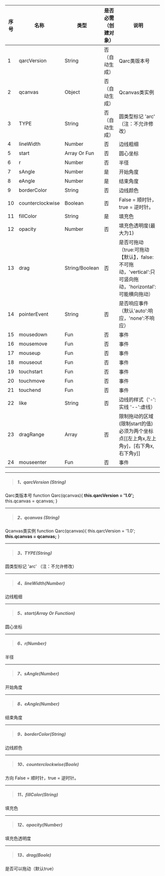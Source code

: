 序号|名称|类型|是否必需（创建对象）| 说明
---|---|---|---|---
1|qarcVersion|String|否（自动生成）| Qarc类版本号
2|qcanvas|Object|否（自动生成）| Qcanvas类实例
3|TYPE|String|否（自动生成）| 圆类型标记 'arc' （注：不允许修改）
4|lineWidth|Number|否| 边线粗细
5|start|Array Or Fun|否| 圆心坐标
6|r|Number| 否|半径
7|sAngle|Number|是| 开始角度
8|eAngle|Number|是| 结束角度
9|borderColor|String|否| 边线颜色
10|counterclockwise|Boolean|否| False = 顺时针，true = 逆时针。
11|fillColor|String|是|填充色
12|opacity|Number|否|填充色透明度(最大为1) 
13|drag|String/Boolean|否|是否可拖动（true:可拖动【默认】，false:不可拖动，'vertical':只可竖向拖动，'horizontal':可能横向拖动）
14|pointerEvent|String|否|是否响应事件（默认'auto':响应，'none':不响应）
15|mousedown|Fun|否|事件
16|mousemove|Fun|否|事件
17|mouseup|Fun|否|事件
18|mouseout|Fun|否|事件
19|touchstart|Fun|否|事件
20|touchmove|Fun|否|事件
21|touchend|Fun|否|事件
22|like|String|否|边线的样式（'-':实线 '--':虚线）
23|dragRange|Array|否|限制拖动的区域(限制start的值) 必须为两个坐标点[[左上角x,左上角y]，[右下角x,右下角y]]
24| mouseenter | Fun | 否 | 事件 



***
> ##### 1、qarcVersion (String)
Qarc类版本号
function Qarc(qcanvas){
	**this.qarcVersion = '1.0';**
	this.qcanvas = qcanvas;
}

***
> ##### 2、qcanvas (String)
Qcanvas类实例
function Qarc(qcanvas){
	this.qarcVersion = '1.0';
	**this.qcanvas = qcanvas;**
}

***
> ##### 3、TYPE(String)
圆类型标记 'arc' （注：不允许修改）

***
> ##### 4、lineWidth(Number)
边线粗细

***
> ##### 5、start(Array Or Function)
圆心坐标

***
> ##### 6、r(Number)
半径

***
> ##### 7、sAngle(Number)
开始角度 

***
> ##### 8、eAngle(Number)
结束角度 

***
> ##### 9、borderColor(String)
边线颜色

***
> ##### 10、counterclockwise(Boole)
方向 False = 顺时针，true = 逆时针。

***
> ##### 11、fillColor(String)
填充色
***
> ##### 12、opacity(Number)
填充色透明度
***
> ##### 13、drag(Boole)
是否可以拖动（默认true）

